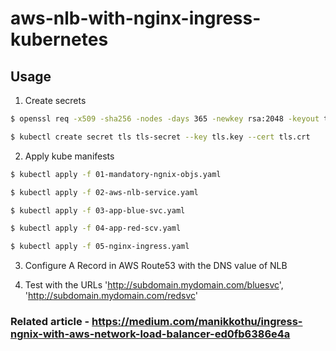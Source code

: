 # aws-nlb-with-nginx-ingress-kubernetes

## Usage

1. Create secrets

``` bash
$ openssl req -x509 -sha256 -nodes -days 365 -newkey rsa:2048 -keyout tls.key -out tls.crt -subj "/CN=mydomain.com/O=mydomain.com"

$ kubectl create secret tls tls-secret --key tls.key --cert tls.crt
```

2. Apply kube manifests

``` bash
$ kubectl apply -f 01-mandatory-ngnix-objs.yaml

$ kubectl apply -f 02-aws-nlb-service.yaml

$ kubectl apply -f 03-app-blue-svc.yaml

$ kubectl apply -f 04-app-red-scv.yaml

$ kubectl apply -f 05-nginx-ingress.yaml

```

3. Configure A Record in AWS Route53 with the DNS value of NLB

4. Test with the URLs 'http://subdomain.mydomain.com/bluesvc', 'http://subdomain.mydomain.com/redsvc'



### Related article - https://medium.com/manikkothu/ingress-ngnix-with-aws-network-load-balancer-ed0fb6386e4a
